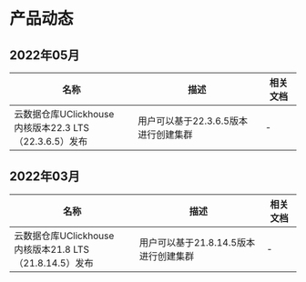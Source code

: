 # 产品动态

## 2022年05月

| 名称                                                        | 描述                                 | 相关文档 |
| ----------------------------------------------------------- | ------------------------------------ | -------- |
| 云数据仓库UClickhouse<br />内核版本22.3 LTS（22.3.6.5）发布 | 用户可以基于22.3.6.5版本进行创建集群 | -        |

## 2022年03月

| 名称                                                         | 描述                                  | 相关文档 |
| ------------------------------------------------------------ | ------------------------------------- | -------- |
| 云数据仓库UClickhouse<br />内核版本21.8 LTS（21.8.14.5）发布 | 用户可以基于21.8.14.5版本进行创建集群 | -        |

